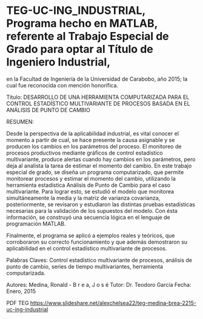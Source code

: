 # TEG-UC-ING_INDUSTRIAL, Programa hecho en MATLAB, referente al Trabajo Especial de Grado para optar al Título de Ingeniero Industrial, 
en la Facultad de Ingeniería de la Universidad de Carabobo, año 2015; la cual fue reconocida con mención honorífica.

Titulo: DESARROLLO DE UNA HERRAMIENTA COMPUTARIZADA PARA EL CONTROL ESTADÍSTICO MULTIVARIANTE DE PROCESOS BASADA EN EL ANÁLISIS DE PUNTO DE CAMBIO 

RESUMEN: 

Desde la perspectiva de la aplicabilidad industrial, es vital conocer el momento a  partir de cual, se hace presente la causa asignable y se producen los cambios en los parámetros del proceso. El monitoreo de procesos productivos mediante gráficos de control  estadístico  multivariante,  produce  alertas cuando  hay  cambios  en  los parámetros, pero deja al analista la tarea de estimar el momento del cambio. En este trabajo  especial  de  grado,  se  diseña un  programa  computarizado,  que  permite monitorear procesos y estimar el momento del cambio, utilizando la herramienta estadística Análisis de Punto de Cambio para el caso multivariante. Para lograr esto, se estudió el modelo que monitorea simultáneamente la media y la matriz de varianza covarianza, posteriormente, se revisaron y estudiaron las distintas pruebas estadísticas necesarias para la validación de los supuestos del modelo. Con ésta información, se construyó  una  secuencia  lógica  en  el  lenguaje  de  programación  MATLAB. 

Finalmente, el programa se aplicó a ejemplos reales y teóricos, que corroboraron su correcto funcionamiento y que además demostraron su aplicabilidad en el control 
estadístico multivariante de procesos.

Palabras Claves: Control estadístico multivariante de procesos, análisis de punto de cambio, series de tiempo multivariantes, herramienta computarizada.

Autores: Medina, Ronald - B r e a, J o s é 
Tutor: Dr. Teodoro García 
Fecha: Enero, 2015

PDF TEG https://www.slideshare.net/alexchelsea22/teg-medina-brea-2215-uc-ing-industrial
